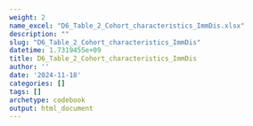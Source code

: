 ```yaml
---
weight: 2
name_excel: "D6_Table_2_Cohort_characteristics_ImmDis.xlsx"
description: ""
slug: "D6_Table_2_Cohort_characteristics_ImmDis"
datetime: 1.7319455e+09
title: D6_Table_2_Cohort_characteristics_ImmDis
author: ''
date: '2024-11-18'
categories: []
tags: []
archetype: codebook
output: html_document
---
```


<div class="tabcontent"></div>
